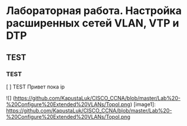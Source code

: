 # Лабораторная работа. Настройка расширенных сетей VLAN, VTP и DTP
## TEST
### TEST


[ ] TEST
Привет пока
ip

![] (https://github.com/KapustaLuk/CISCO_CCNA/blob/master/Lab%20-%20Configure%20Extended%20VLANs/Topol.png)
[image1]: https://github.com/KapustaLuk/CISCO_CCNA/blob/master/Lab%20-%20Configure%20Extended%20VLANs/Topol.png
